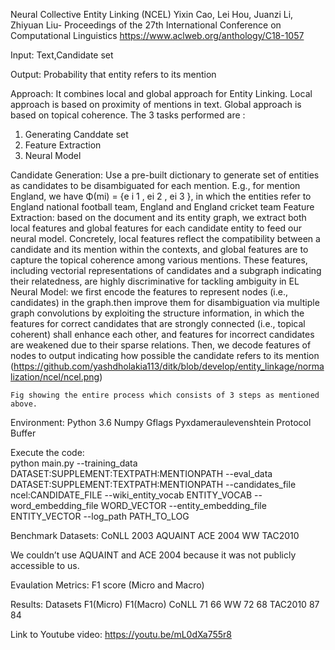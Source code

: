 Neural Collective Entity Linking (NCEL)
Yixin Cao, Lei Hou, Juanzi Li, Zhiyuan Liu-
Proceedings of the 27th International Conference on Computational Linguistics 
https://www.aclweb.org/anthology/C18-1057

Input:
Text,Candidate set

Output:
Probability that entity refers to its mention

Approach:
It combines local and global approach for Entity Linking. Local approach is based on proximity of mentions in text. Global approach is based on topical coherence. The 3 tasks performed are :
1. Generating Canddate set
2. Feature Extraction
3. Neural Model

Candidate Generation: Use a pre-built dictionary to generate set of entities as candidates to be disambiguated for each mention.  E.g., for mention England, we have Φ(mi) = {e i 1 , ei 2 , ei 3 }, in which the entities refer to England national football team, England and England cricket team
Feature Extraction: based on the document and its entity graph, we extract both local features and global features for each candidate entity to feed our neural model. Concretely, local features reflect the compatibility between a candidate and its mention within the contexts, and global features are to capture the topical coherence among various mentions. These features, including vectorial representations of candidates and a subgraph indicating their relatedness, are highly discriminative for tackling ambiguity in EL
Neural Model: we first encode the features to represent nodes (i.e., candidates) in the graph.then improve them for disambiguation via multiple graph convolutions by exploiting the structure information, in which the features for correct candidates that are strongly connected (i.e., topical coherent) shall enhance each other, and features for incorrect candidates are weakened due to their sparse relations. Then, we decode features of nodes to output indicating how possible the candidate refers to its mention
(https://github.com/yashdholakia113/ditk/blob/develop/entity_linkage/normalization/ncel/ncel.png)
	
	Fig showing the entire process which consists of 3 steps as mentioned above.

Environment:
Python 3.6
Numpy
Gflags
Pyxdameraulevenshtein
Protocol Buffer

Execute the code:  
python main.py --training_data DATASET:SUPPLEMENT:TEXTPATH:MENTIONPATH --eval_data DATASET:SUPPLEMENT:TEXTPATH:MENTIONPATH --candidates_file ncel:CANDIDATE_FILE --wiki_entity_vocab ENTITY_VOCAB --word_embedding_file WORD_VECTOR --entity_embedding_file ENTITY_VECTOR --log_path PATH_TO_LOG


Benchmark Datasets:
CoNLL 2003
AQUAINT
ACE 2004
WW
TAC2010

We couldn’t use AQUAINT and ACE 2004 because it was not publicly accessible to us.

Evaulation Metrics:
F1 score (Micro and Macro)


Results: 
Datasets	F1(Micro)	F1(Macro)
CoNLL 	71	66
WW	72	68
TAC2010	87	84


Link to Youtube video:  https://youtu.be/mL0dXa755r8


